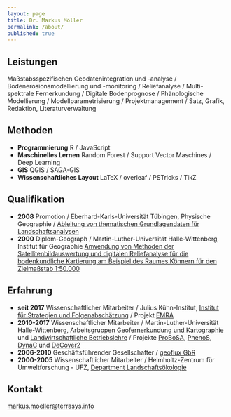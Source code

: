 ```yaml
---
layout: page
title: Dr. Markus Möller
permalink: /about/
published: true
---
```

## Leistungen
Maßstabsspezifischen Geodatenintegration und -analyse / Bodenerosionsmodellierung und -monitoring /  Reliefanalyse / Multi-spektrale  Fernerkundung / Digitale Bodenprognose / Phänologische Modellierung / Modellparametrisierung / Projektmanagement / Satz, Grafik, Redaktion, Literaturverwaltung

## Methoden
* **Programmierung** R / JavaScript
* **Maschinelles Lernen** Random Forest / Support Vector Maschines / Deep Learning
* **GIS** QGIS / SAGA-GIS
* **Wissenschaftliches Layout** LaTeX / overleaf / PSTricks / TikZ

## Qualifikation
* **2008** Promotion / Eberhard-Karls-Universität Tübingen, Physische Geographie / [Ableitung von thematischen Grundlagendaten für Landschaftsanalysen](https://publikationen.uni-tuebingen.de/xmlui/handle/10900/49200)
* **2000** Diplom-Geograph / Martin-Luther-Universität Halle-Wittenberg, Institut für Geographie 
[Anwendung von Methoden der Satellitenbildauswertung und digitalen Reliefanalyse für die bodenkundliche Kartierung am Beispiel des Raumes Könnern für den Zielmaßstab 1:50.000](https://www.dropbox.com/s/bcswe4o86f26u8i/Moeller2001pfg.pdf)

## Erfahrung
* **seit 2017** Wissenschaftlicher Mitarbeiter / Julius Kühn-Institut, [Institut für Strategien und Folgenabschätzung](https://www.julius-kuehn.de/sf/personal/p/s/markus-moeller) / Projekt [EMRA](https://emra.julius-kuehn.de)
* **2010-2017** Wissenschaftlicher Mitarbeiter / Martin-Luther-Universität Halle-Wittenberg, Arbeitsgruppen [Geofernerkundung und Kartographie](https://www.geo.uni-halle.de/geofern/) und [Landwirtschaftliche Betriebslehre](https://www.landw.uni-halle.de/prof/lb) / Projekte [ProBoSA](http://www.probosa.de), [PhenoS](http://paradigmaps.geo.uni-halle.de/phenos), [DynaC](http://paradigmaps.geo.uni-halle.de/dynac) und [DeCover2](http://www.decover.info)
* **2006-2010** Geschäftsführender Gesellschafter / [geoflux GbR](http://www.geoflux.de)
* **2000-2005** Wissenschaftlicher Mitarbeiter / Helmholtz-Zentrum für Umweltforschung - UFZ, [Department Landschaftsökologie](http://www.ufz.de/index.php?de=1441)

 
## Kontakt
[markus.moeller@terrasys.info](mailto:markus.moeller@terrasys.info)
